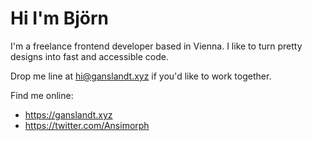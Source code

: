# Hi I'm Björn

I'm a freelance frontend developer based in Vienna.
I like to turn pretty designs into fast and accessible code.

Drop me line at [hi@ganslandt.xyz](mailto:hi@ganslandt.xyz) if you'd like to work together.

Find me online:
- https://ganslandt.xyz
- https://twitter.com/Ansimorph
